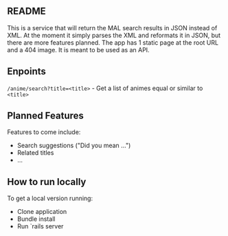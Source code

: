 ## README

This is a service that will return the MAL search results in JSON instead of XML. At the moment it simply parses the XML and reformats it in JSON, but there are more features planned. The app has 1 static page at the root URL and a 404 image. It is meant to be used as an API.

## Enpoints

`/anime/search?title=<title>` - Get a list of animes equal or similar to `<title>`

## Planned Features

Features to come include:
* Search suggestions \("Did you mean ..."\)
* Related titles
* ...

## How to run locally

To get a local version running:
* Clone application
* Bundle install
* Run `rails server
